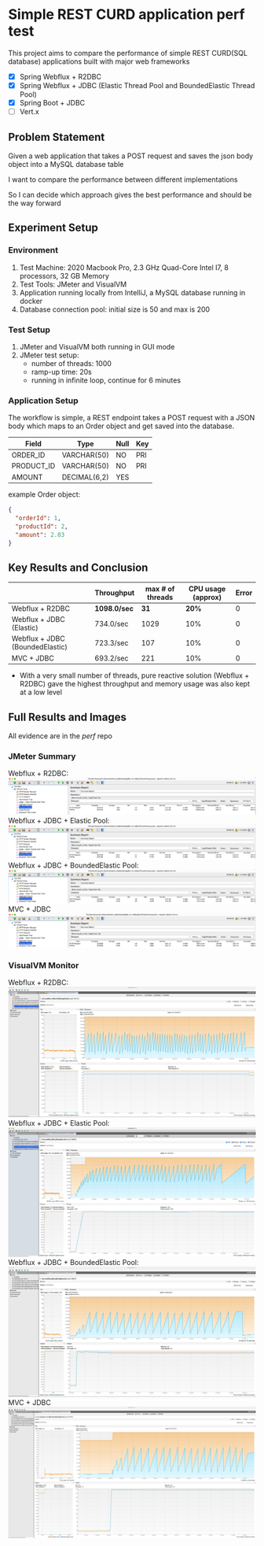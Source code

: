 # Simple REST CURD application perf test
This project aims to compare the performance of simple REST CURD(SQL database) applications built with major web 
frameworks

 - [x] Spring Webflux + R2DBC
 - [x] Spring Webflux + JDBC (Elastic Thread Pool and BoundedElastic Thread Pool)
 - [x] Spring Boot + JDBC
 - [ ] Vert.x

## Problem Statement

Given a web application that takes a POST request and saves the json body object into a MySQL database table

I want to compare the performance between different implementations

So I can decide which approach gives the best performance and should be the way forward

## Experiment Setup

### Environment

1. Test Machine: 2020 Macbook Pro, 2.3 GHz Quad-Core Intel I7, 8 processors, 32 GB Memory
2. Test Tools: JMeter and VisualVM
3. Application running locally from IntelliJ, a MySQL database running in docker
4. Database connection pool: initial size is 50 and max is 200

### Test Setup
1. JMeter and VisualVM both running in GUI mode
2. JMeter test setup:
    * number of threads: 1000
    * ramp-up time: 20s
    * running in infinite loop, continue for 6 minutes

### Application Setup

The workflow is simple, a REST endpoint takes a POST request with a JSON body which maps to an Order object and get
saved into the database.

|Field      |Type           |Null|Key|
|-----------|---------------|----|---|
|ORDER_ID   |VARCHAR(50)    |NO  |PRI|
|PRODUCT_ID |VARCHAR(50)    |NO  |PRI|
|AMOUNT     |DECIMAL(6,2)   |YES |   |

example Order object:

```json
{
  "orderId": 1,
  "productId": 2,
  "amount": 2.03
}
```

## Key Results and Conclusion

|                               | Throughput     | max # of threads| CPU usage (approx)| Error |
|-------------------------------|----------------|-----------------|-------------------|-------|
| Webflux + R2DBC                | **1098.0/sec** | **31**          | **20%**           | 0     |
| Webflux + JDBC (Elastic)       | 734.0/sec      | 1029            | 10%               | 0     |
| Webflux + JDBC (BoundedElastic)| 723.3/sec      | 107             | 10%               | 0     |
| MVC + JDBC                    | 693.2/sec      | 221             | 10%               | 0     | 

* With a very small number of threads, pure reactive solution (Webflux + R2DBC) gave the highest throughput and 
  memory usage was also kept at a low level

## Full Results and Images
All evidence are in the *perf* repo
### JMeter Summary
Webflux + R2DBC:
![webflux + r2dbc](./perf/r2dbc/jmeter-result.png)
 Webflux + JDBC + Elastic Pool:
![webflux + jdbc + elastic pool](./perf/jdbc+elastic/jmeter-result.png)
Webflux + JDBC + BoundedElastic Pool:
![webflux + jdbc + bounded elastic pool](./perf/jdbc+bounded-elastic/jmeter-result.png)
MVC + JDBC
![mvc + jdbc](./perf/mvc-jdbc/jmeter-result.png)

### VisualVM Monitor
Webflux + R2DBC:
![r2dbc](./perf/r2dbc/visualvm-monitor.png)
Webflux + JDBC + Elastic Pool:
![jdbc + elastic pool](./perf/jdbc+elastic/visualvm-monitor.png)
Webflux + JDBC + BoundedElastic Pool:
![jdbc + bounded elastic pool](./perf/jdbc+bounded-elastic/visualvm-monitor.png)
MVC + JDBC
![mvc + jdbc](./perf/mvc-jdbc/visualvm-monitor.png)
